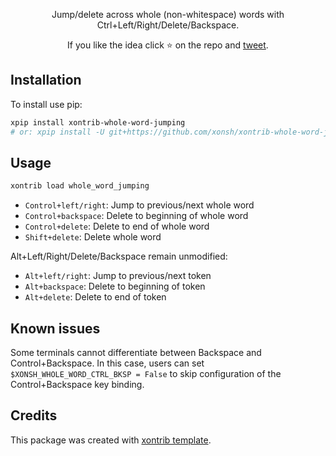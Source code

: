 <p align="center">
Jump/delete across whole (non-whitespace) words with Ctrl+Left/Right/Delete/Backspace.
</p>

<p align="center">  
If you like the idea click ⭐ on the repo and <a href="https://twitter.com/intent/tweet?text=Nice%20xontrib%20for%20the%20xonsh%20shell!&url=https://github.com/xonsh/xontrib-whole-word-jumping" target="_blank">tweet</a>.
</p>


## Installation

To install use pip:

```bash
xpip install xontrib-whole-word-jumping
# or: xpip install -U git+https://github.com/xonsh/xontrib-whole-word-jumping
```

## Usage

```bash
xontrib load whole_word_jumping
```

* `Control+left/right`: Jump to previous/next whole word
* `Control+backspace`: Delete to beginning of whole word
* `Control+delete`: Delete to end of whole word
* `Shift+delete`: Delete whole word

Alt+Left/Right/Delete/Backspace remain unmodified:

* `Alt+left/right`: Jump to previous/next token
* `Alt+backspace`: Delete to beginning of token
* `Alt+delete`: Delete to end of token

## Known issues

Some terminals cannot differentiate between Backspace and Control+Backspace.
In this case, users can set `$XONSH_WHOLE_WORD_CTRL_BKSP = False` to skip
configuration of the Control+Backspace key binding.

## Credits

This package was created with [xontrib template](https://github.com/xonsh/xontrib-template).
